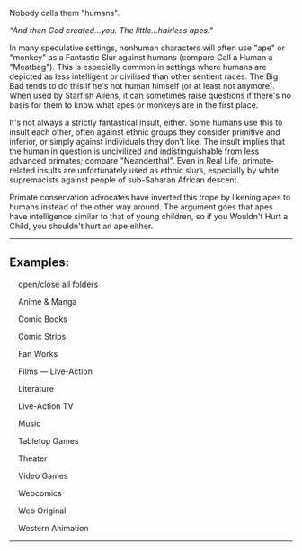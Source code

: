 Nobody calls them "humans".

_"And then God created..._you_. The little..._hairless apes_."_

In many speculative settings, nonhuman characters will often use "ape" or "monkey" as a Fantastic Slur against humans (compare Call a Human a "Meatbag"). This is especially common in settings where humans are depicted as less intelligent or civilised than other sentient races. The Big Bad tends to do this if he's not human himself (or at least not anymore). When used by Starfish Aliens, it can sometimes raise questions if there's no basis for them to know what apes or monkeys are in the first place.

It's not always a strictly fantastical insult, either. Some humans use this to insult each other, often against ethnic groups they consider primitive and inferior, or simply against individuals they don't like. The insult implies that the human in question is uncivilized and indistinguishable from less advanced primates; compare "Neanderthal". Even in Real Life, primate-related insults are unfortunately used as ethnic slurs, especially by white supremacists against people of sub-Saharan African descent.

Primate conservation advocates have inverted this trope by likening apes to humans instead of the other way around. The argument goes that apes have intelligence similar to that of young children, so if you Wouldn't Hurt a Child, you shouldn't hurt an ape either.

___

## Examples:

    open/close all folders 

    Anime & Manga 

    Comic Books 

    Comic Strips 

    Fan Works 

    Films — Live-Action 

    Literature 

    Live-Action TV 

    Music 

    Tabletop Games 

    Theater 

    Video Games 

    Webcomics 

    Web Original 

    Western Animation 

___